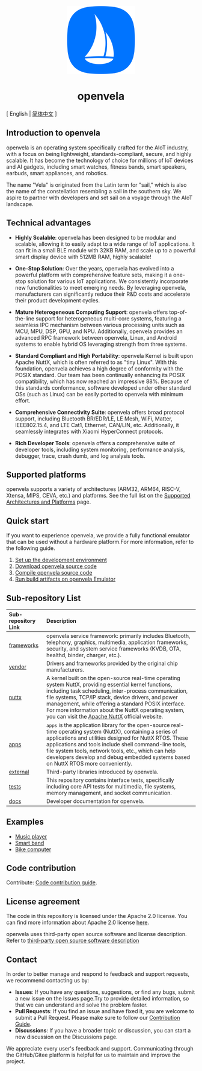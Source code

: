 <div align="center">
  <img src="./images/openvela.svg" width="180" />
</div>

<h1 align="center">openvela</h1>

\[ English | [简体中文](README_zh-cn.md) \]

## Introduction to openvela

openvela is an operating system specifically crafted for the AIoT industry, with a focus on being lightweight, standards-compliant, secure, and highly scalable. It has become the technology of choice for millions of IoT devices and AI gadgets, including smart watches, fitness bands, smart speakers, earbuds, smart appliances, and robotics.

The name "Vela" is originated from the Latin term for "sail," which is also the name of the constellation resembling a sail in the southern sky. We aspire to partner with developers and set sail on a voyage through the AIoT landscape.

## Technical advantages

- **Highly Scalable**: openvela has been designed to be modular and scalable, allowing it to easily adapt to a wide range of IoT applications. It can fit in a small BLE module with 32KB RAM, and scale up to a powerful smart display device with 512MB RAM, highly scalable!

- **One-Stop Solution**: Over the years, openvela has evolved into a powerful platform with comprehensive feature sets, making it a one-stop solution for various IoT applications. We consistently incorporate new functionalities to meet emerging needs. By leveraging openvela, manufacturers can significantly reduce their R&D costs and accelerate their product development cycles. 

- **Mature Heterogeneous Computing Support**: openvela offers top-of-the-line support for heterogeneous multi-core systems, featuring a seamless IPC mechanism between various processing units such as MCU, MPU, DSP, GPU, and NPU. Additionally, openvela provides an advanced RPC framework between openvela, Linux, and Android systems to enable hybrid OS leveraging strength from three systems.

- **Standard Compliant and High Portability**: openvela Kernel is built upon Apache NuttX,  which is often referred to as "tiny Linux". With this foundation, openvela achieves a high degree of conformity with the POSIX standard. Our team has been continually enhancing its POSIX compatibility, which has now reached an impressive 88%. Because of this standards conformance, software developed under other standard OSs (such as Linux) can be easily ported to openvela with minimum effort.

- **Comprehensive Connectivity Suite**: openvela offers broad protocol support, including Bluetooth BR/EDR/LE, LE Mesh, WiFi, Matter, IEEE802.15.4, and LTE Cat1, Ethernet, CAN/LIN, etc. Additionally, it seamlessly integrates with Xiaomi HyperConnect protocols.

- **Rich Developer Tools**: openvela offers a comprehensive suite of developer tools, including system monitoring, performance analysis, debugger, trace, crash dumb, and log analysis tools.

## Supported platforms

openvela supports a variety of architectures (ARM32, ARM64, RISC-V, Xtensa, MIPS, CEVA, etc.) and platforms. See the full list on the [Supported Architectures and Platforms](https://nuttx.apache.org/docs/latest/platforms/index.html) page.

## Quick start

If you want to experience openvela, we provide a fully functional emulator that can be used without a hardware platform.For more information, refer to the following guide.

1. [Set up the development environment](./Getting_Started/Set_up_the_development_environment.md)
2. [Download openvela source code](./Getting_Started/Download_Vela_sources.md)
3. [Compile openvela source code](./Getting_Started/Build_Vela_from_sources.md)
4. [Run build artifacts on openvela Emulator](./Getting_Started/Run_Vela_on_Vela_Emulator.md)

## Sub-repository List  

| Sub-repository Link                                         | Description                                                  |  
| :--------------------------------------------------------- | :--------------------------------------------------------- |  
| [frameworks](../../../../open-vela/frameworks)            | openvela service framework: primarily includes Bluetooth, telephony, graphics, multimedia, application frameworks, security, and system service frameworks (KVDB, OTA, healthd, binder, charger, etc.). |  
| [vendor](../../../../open-vela/vendor)                    | Drivers and frameworks provided by the original chip manufacturers.      |  
| [nuttx](../../../../open-vela/nuttx)                      | A kernel built on the open-source real-time operating system NuttX, providing essential kernel functions, including task scheduling, inter-process communication, file systems, TCP/IP stack, device drivers, and power management, while offering a standard POSIX interface. For more information about the NuttX operating system, you can visit the [Apache NuttX](https://nuttx.apache.org/) official website. |
| [apps](../../../../open-vela/apps)                        | `apps` is the application library for the open-source real-time operating system (NuttX), containing a series of applications and utilities designed for NuttX RTOS. These applications and tools include shell command-line tools, file system tools, network tools, etc., which can help developers develop and debug embedded systems based on NuttX RTOS more conveniently.   |  
| [external](../../../../open-vela/external)                | Third-party libraries introduced by openvela.             |  
| [tests](../../../../open-vela/tests)                      | This repository contains interface tests, specifically including core API tests for multimedia, file systems, memory management, and socket communication. |  
| [docs](../../../../open-vela/docs)                        | Developer documentation for openvela.        |

## Examples

- [Music player](./Examples/Music_Player_Example.md)
- [Smart band](./Examples/Smart_Band_Example.md)
- [Bike computer](./Examples/X_Track.md)

## Code contribution

Contribute: [Code contribution guide](./CONTRIBUTING.md).

## License agreement

The code in this repository is licensed under the Apache 2.0 license. You can find more information about Apache 2.0 license [here](https://www.apache.org/licenses/LICENSE-2.0.txt).

openvela uses third-party open source software and license description. Refer to [third-party open source software description](Third_Party_and_Open_Source_Components.md)

## Contact

In order to better manage and respond to feedback and support requests, we recommend contacting us by:

- **Issues**: If you have any questions, suggestions, or find any bugs, submit a new issue on the Issues page.Try to provide detailed information, so that we can understand and solve the problem faster.
- **Pull Requests**: If you find an issue and have fixed it, you are welcome to submit a Pull Request. Please make sure to follow our [Contribution Guide](./CONTRIBUTING.md).
- **Discussions**: If you have a broader topic or discussion, you can start a new discussion on the Discussions page.

We appreciate every user's feedback and support. Communicating through the GitHub/Gitee platform is helpful for us to maintain and improve the project.

